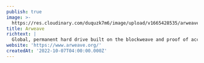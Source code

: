 ```yaml
---
publish: true
image: >-
  https://res.cloudinary.com/duquzk7m6/image/upload/v1665428535/arweave_nrjgyo.png
title: Arweave
richtext: |
  Global, permanent hard drive built on the blockweave and proof of access.
website: 'https://www.arweave.org/'
createdAt: '2022-10-07T04:00:00.000Z'
---
```


